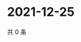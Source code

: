 # 2021-12-25

共 0 条

<!-- BEGIN WEIBO -->
<!-- 最后更新时间 Sat Dec 25 2021 03:11:48 GMT+0800 (China Standard Time) -->

<!-- END WEIBO -->
